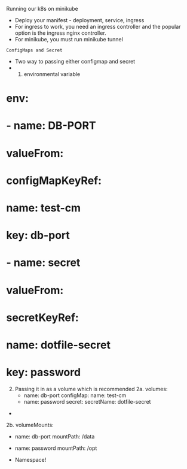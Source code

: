 Running our k8s on minikube

- Deploy your manifest - deployment, service, ingress
- For ingress to work, you need an ingress controller and the popular option is the 
ingress nginx controller.
- For minikube, you must run minikube tunnel

`ConfigMaps and Secret`
- Two way to passing either configmap and secret
- 1. environmental variable
#        env:
#          - name: DB-PORT
#            valueFrom:
#              configMapKeyRef:
#                name: test-cm
#                key: db-port
#          - name: secret
#            valueFrom:
#              secretKeyRef:
#                name: dotfile-secret
#                key: password

2. Passing it in as a volume which is recommended
  2a.       volumes:
   - name: db-port
   configMap:
   name: test-cm
   - name: password
   secret:
   secretName: dotfile-secret
- 
2b.         volumeMounts:
- name: db-port
mountPath: /data
- name: password
mountPath: /opt



- Namespace!